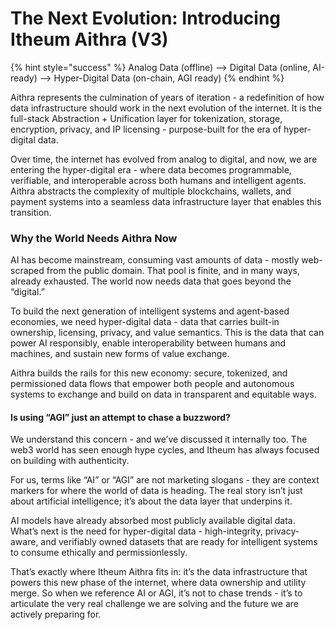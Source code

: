 # The Next Evolution: Introducing Itheum Aithra (V3)

{% hint style="success" %}
Analog Data (offline) —> Digital Data (online, AI-ready) —> Hyper-Digital Data (on-chain, AGI ready)
{% endhint %}

Aithra represents the culmination of years of iteration - a redefinition of how data infrastructure should work in the next evolution of the internet. It is the full-stack Abstraction + Unification layer for tokenization, storage, encryption, privacy, and IP licensing - purpose-built for the era of hyper-digital data.

Over time, the internet has evolved from analog to digital, and now, we are entering the hyper-digital era - where data becomes programmable, verifiable, and interoperable across both humans and intelligent agents. Aithra abstracts the complexity of multiple blockchains, wallets, and payment systems into a seamless data infrastructure layer that enables this transition.

### Why the World Needs Aithra Now

AI has become mainstream, consuming vast amounts of data - mostly web-scraped from the public domain. That pool is finite, and in many ways, already exhausted. The world now needs data that goes beyond the “digital.”

To build the next generation of intelligent systems and agent-based economies, we need hyper-digital data - data that carries built-in ownership, licensing, privacy, and value semantics. This is the data that can power AI responsibly, enable interoperability between humans and machines, and sustain new forms of value exchange.

Aithra builds the rails for this new economy: secure, tokenized, and permissioned data flows that empower both people and autonomous systems to exchange and build on data in transparent and equitable ways.

#### Is using “AGI” just an attempt to chase a buzzword?

We understand this concern - and we’ve discussed it internally too. The web3 world has seen enough hype cycles, and Itheum has always focused on building with authenticity.

For us, terms like “AI” or “AGI” are not marketing slogans - they are context markers for where the world of data is heading. The real story isn’t just about artificial intelligence; it’s about the data layer that underpins it.

AI models have already absorbed most publicly available digital data. What’s next is the need for hyper-digital data - high-integrity, privacy-aware, and verifiably owned datasets that are ready for intelligent systems to consume ethically and permissionlessly.

That’s exactly where Itheum Aithra fits in: it’s the data infrastructure that powers this new phase of the internet, where data ownership and utility merge. So when we reference AI or AGI, it’s not to chase trends - it’s to articulate the very real challenge we are solving and the future we are actively preparing for.
